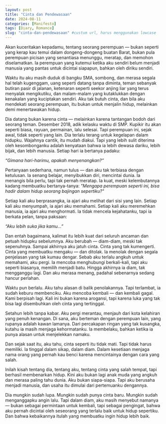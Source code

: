 ```yaml
---
layout: post
title: "Cinta dan Pendewasaan"
date: 2024-08-11
categories: [Manifesto]
tags: [Diary, Romance]
slug: "cinta-dan-pendewasaan" #custum url, harus menggunakan lowcase
---
```


Akan kuceritakan kepadamu, tentang seorang perempuan — bukan seperti yang kerap kau temui dalam dongeng-dongeng buatan Barat, bukan pula perempuan picisan yang senantiasa menunggu, meratap, dan memohon diselamatkan. Ia perempuan yang kutemui ketika aku sendiri belum menjadi manusia yang pantas untuk dicintai siapapun, bahkan oleh diriku sendiri.

Waktu itu aku masih duduk di bangku SMA, sombong, dan merasa segala hal telah kugenggam, uang seperti datang tanpa diminta, teman sebanyak butiran pasir di jalanan, ketenaran seperti seekor anjing liar yang terus menyalak mengikutiku, dan malam-malam yang kutaklukkan dengan kenakalan yang kuciptakan sendiri. Aku tak butuh cinta, dan bila aku mendekati seorang perempuan, itu bukan untuk menjalin hidup, melainkan demi menertawakan hidup.

Dia datang bukan karena cinta — melainkan karena tantangan bodoh dari seorang teman. Desember 2018, adik kelasku waktu di SMP. Kupikir itu akan seperti biasa, rayuan, permainan, lalu selesai. Tapi perempuan ini, sejak awal, tidak seperti yang lain. Dia terlalu terang untuk kegelapan dalam hidupku. Wajahnya cantik, itu mudah diakui. Tapi yang lebih sulit diterima oleh kesombonganku adalah kenyataan bahwa ia lebih dewasa dariku, lebih bijak, dan lebih manusia. Setiap hari ia bertanya padaku:

*“Gimana hari-harimu, apakah menyenangkan?”*

Pertanyaan sederhana, namun tulus — dan aku tak terbiasa dengan ketulusan. Ia senang belajar, menyibukkan diri, mencintai dunia. Ia menangis bila perlu, tapi tak pernah meratap. Ia kuat, meski kelembutannya kadang membuatku bertanya-tanya: *"Mengapa perempuan seperti ini, bisa hadir dalam hidup seorang bajingan sepertiku?"*

Setiap kali aku berprasangka, ia ajari aku melihat dari sisi yang lain. Setiap kali aku menyumpah, ia ajari aku memahami. Setiap kali aku meremehkan manusia, ia ajari aku menghormati. Ia tidak mencela kejahatanku, tapi ia berkata pelan, tanpa paksaan: 

*“Aku lebih suka jika kamu...”*

Dan entah bagaimana, kalimat itu lebih kuat dari seluruh ancaman dan petuah hidupku sebelumnya. Aku berubah — diam-diam, meski tak sepenuhnya. Sampai akhirnya aku jatuh cinta. Cinta yang tak kumengerti. Cinta yang membuatku mengaku — dan ditolak. Ia menolak dengan segala penjelasan yang tak kumau dengar. Sebab aku terlalu angkuh untuk memahami, aku pergi. Ia mencoba menghubungi berkali-kali, tapi aku seperti biasanya, memilih menjadi batu. Hingga akhirnya ia diam, tak mengganggu lagi. Dan aku  merasa menang, padahal sebenarnya sedang hancur perlahan.

Waktu pun berlalu. Aku tahu alasan di balik penolakannya. Tapi terlambat, ia sudah keburu membenciku. Aku mencoba kembali — dan kembali gagal. Kami berpisah lagi. Kali ini bukan karena arogansi, tapi karena luka yang tak bisa lagi disembuhkan oleh cinta yang tertinggal.

Setahun lebih tanpa kabar. Aku pergi merantau, menjauh dari kota kelahiran yang penuh kenangan. Di sana, aku berteman dengan perempuan lain, yang rupanya adalah kawan lamanya. Dari percakapan ringan yang tak kusangka, kutahu ia masih menjaga kehormatanku. Ia membelaku, bahkan ketika ia punya alasan untuk menjelekkan namaku.

Dan sejak saat itu, aku tahu, cinta seperti itu tidak mati. Tapi tidak harus memiliki. Ia tinggal dalam sikap, dalam diam. Dalam kesetiaan menjaga nama orang yang pernah kau benci karena mencintainya dengan cara yang salah.

Inilah kisah tentang dia, tentang aku, tentang cinta yang salah tempat, tapi berhasil membenarkan hidup. Kini aku bukan lagi anak muda yang angkuh dan merasa paling tahu dunia. Aku bukan siapa-siapa. Tapi aku berusaha menjadi manusia, dan usaha itu dimulai dari pertemuanku dengannya.

Dia mungkin sudah lupa. Mungkin sudah punya cinta baru. Mungkin sudah menganggapku angin lalu. Tapi dalam diam, aku masih menyebut namanya — bukan sebagai permintaan untuk kembali, tapi sebagai pengingat, bahwa aku pernah dicintai oleh seseorang yang terlalu baik untuk hidup sepertiku. Dan bahwa kebaikannya itulah yang membuatku ingin hidup lebih baik.
